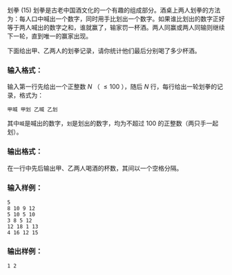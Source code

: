 划拳 (15)
划拳是古老中国酒文化的一个有趣的组成部分。酒桌上两人划拳的方法为：每人口中喊出一个数字，同时用手比划出一个数字。如果谁比划出的数字正好等于两人喊出的数字之和，谁就赢了，输家罚一杯酒。两人同赢或两人同输则继续下一轮，直到唯一的赢家出现。

下面给出甲、乙两人的划拳记录，请你统计他们最后分别喝了多少杯酒。

### 输入格式：

输入第一行先给出一个正整数 $N$ （ $\le 100$ ），随后 $N$ 行，每行给出一轮划拳的记录，格式为：

    
    
    甲喊 甲划 乙喊 乙划
    

其中`喊`是喊出的数字，`划`是划出的数字，均为不超过 100 的正整数（两只手一起划）。

### 输出格式：

在一行中先后输出甲、乙两人喝酒的杯数，其间以一个空格分隔。

### 输入样例：

    
    
    5
    8 10 9 12
    5 10 5 10
    3 8 5 12
    12 18 1 13
    4 16 12 15
    

### 输出样例：

    
    
    1 2
    


